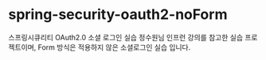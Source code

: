 # spring-security-oauth2-noForm
스프링시큐리티 OAuth2.0 소셜 로그인 실습
정수원님 인프런 강의를 참고한 실습 프로젝트이며, Form 방식은 적용하지 않은 소셜로그인 실습 입니다.

